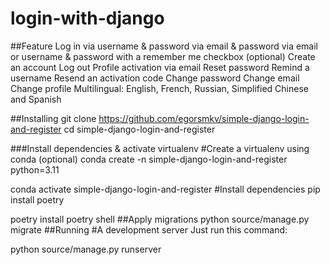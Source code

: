 # login-with-django

##Feature
Log in
via username & password
via email & password
via email or username & password
with a remember me checkbox (optional)
Create an account
Log out
Profile activation via email
Reset password
Remind a username
Resend an activation code
Change password
Change email
Change profile
Multilingual: English, French, Russian, Simplified Chinese and Spanish

##Installing
git clone https://github.com/egorsmkv/simple-django-login-and-register
cd simple-django-login-and-register

###Install dependencies & activate virtualenv
#Create a virtualenv using conda (optional)
conda create -n simple-django-login-and-register python=3.11

conda activate simple-django-login-and-register
#Install dependencies
pip install poetry

poetry install
poetry shell
##Apply migrations
python source/manage.py migrate
##Running
#A development server
Just run this command:

python source/manage.py runserver


